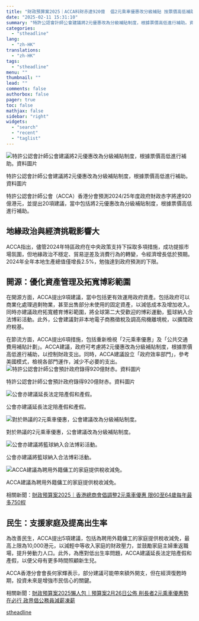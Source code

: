 ```yaml
---
title: "財政預算案2025｜ACCA料財赤達920億  倡2元乘車優惠改分級補貼 按票價高低補助"
date: "2025-02-11 15:31:10"
summary: "特許公認會計師公會建議將2元優惠改為分級補貼制度，根據票價高低進行補助。資料圖片      ..."
categories:
  - "stheadline"
lang:
  - "zh-HK"
translations:
  - "zh-HK"
tags:
  - "stheadline"
menu: ""
thumbnail: ""
lead: ""
comments: false
authorbox: false
pager: true
toc: false
mathjax: false
sidebar: "right"
widgets:
  - "search"
  - "recent"
  - "taglist"
---
```


![特許公認會計師公會建議將2元優惠改為分級補貼制度，根據票價高低進行補助。資料圖片](https://image.stheadline.com/f/680p0/0x0/100/none/6657b00ada01acb0ec9bfc8b36d0f3a0/stheadline/inewsmedia/20250211/_2025021115242721480.jpg)

特許公認會計師公會建議將2元優惠改為分級補貼制度，根據票價高低進行補助。資料圖片




特許公認會計師公會（ACCA）香港分會預測2024/25年度政府財政赤字將達920億港元，並提出20項建議，當中包括將2元優惠改為分級補貼制度，根據票價高低進行補助。

地緣政治與經濟挑戰影響大
------------

ACCA指出，儘管2024年特區政府在中央政策支持下採取多項措施，成功提振市場氛圍，但地緣政治不穩定、貿易逆差及消費行為的轉變，令經濟增長低於預期。2024年全年本地生產總值僅增長2.5%，勉強達到政府預測的下限。

開源：優化資產管理及拓寬博彩範圍
----------------

在開源方面，ACCA提出9項建議，當中包括更有效運用政府資產。包括政府可以商業化處理過剩物業，甚至出售部分未使用的固定資產，以減低成本及增加收入。同時亦建議政府拓寬體育博彩範圍，將全球第二大受歡迎的博彩運動，籃球納入合法博彩活動。此外，公會建議對非本地電子商務徵稅及調高飛機離境稅，以擴闊政府稅基。

在節流方面，ACCA提出6項措施，包括重新檢視「2元乘車優惠」及「公共交通費用補貼計劃」。ACCA建議，政府可考慮將2元優惠改為分級補貼制度，根據票價高低進行補助，以控制財政支出。同時，ACCA建議設立「政府效率部門」，參考美國模式，檢視各部門運作，減少不必要的支出。
 ![特許公認會計師公會預計政府錄得920億財赤。資料圖片](https://image.hkhl.hk/f/1024p0/0x0/100/none/e1aa81f2726e9e97f2c04c74a065b145/2025-02/_2021071121502838268_1__3.jpg)


特許公認會計師公會預計政府錄得920億財赤。資料圖片



 ![公會亦建議延長法定陪產假和產假。](https://image.hkhl.hk/f/1024p0/0x0/100/none/866a9060394496508bcf03f4558ca9cd/2025-02/WhatsApp_2025-02-1115_16_56_d0fb0504.jpg)


公會亦建議延長法定陪產假和產假。



 ![對於熱議的2元乘車優惠，公會建議改為分級補貼制度。](https://image.hkhl.hk/f/1024p0/0x0/100/none/78ac9feb3c1f320115120f8e2c6f671f/2025-02/NK240320TF07_1_.jpg)


對於熱議的2元乘車優惠，公會建議改為分級補貼制度。



 ![公會亦建議將籃球納入合法博彩活動。](https://image.hkhl.hk/f/1024p0/0x0/100/none/15e461cf072b8ec48ab5d330c011b464/2025-02/SPP01P13190824.jpg)


公會亦建議將籃球納入合法博彩活動。



 ![ACCA建議為聘用外籍傭工的家庭提供稅收減免。](https://image.hkhl.hk/f/1024p0/0x0/100/none/1004e689e24e1192dc2f7d2f1468a418/2025-02/NK240623KB005_0.jpg)


ACCA建議為聘用外籍傭工的家庭提供稅收減免。




相關新聞：[財政預算案2025｜香港總商會倡調整2元乘車優惠 限60至64歲每年最多750程](https://www.stheadline.com/society/3427683/%E8%B2%A1%E6%94%BF%E9%A0%90%E7%AE%97%E6%A1%882025%E9%A6%99%E6%B8%AF%E7%B8%BD%E5%95%86%E6%9C%83%E5%80%A1%E8%AA%BF%E6%95%B42%E5%85%83%E4%B9%98%E8%BB%8A%E5%84%AA%E6%83%A0-%E9%99%9060%E8%87%B364%E6%AD%B2%E6%AF%8F%E5%B9%B4%E6%9C%80%E5%A4%9A750%E7%A8%8B)

民生：支援家庭及提高出生率
-------------

為改善民生，ACCA提出5項建議，包括為聘用外籍傭工的家庭提供稅收減免，最高上限為10,000港元，以減輕中等收入家庭的財政壓力，並鼓勵家庭主婦重返職場，提升勞動力人口。此外，為應對低出生率問題，ACCA建議延長法定陪產假和產假，以便父母有更多時間照顧新生兒。

ACCA香港分會會長何家輝表示，部分建議可能帶來額外開支，但在經濟復甦時期，投資未來是增強市民信心的關鍵。

相關新聞：[財政預算案2025懶人包｜預算案2月26日公佈 削長者2元乘車優惠勢在必行 政界倡公務員減薪凍薪](https://www.stheadline.com/politics/3420690/%E8%B2%A1%E6%94%BF%E9%A0%90%E7%AE%97%E6%A1%882025%E6%87%B6%E4%BA%BA%E5%8C%85%E9%A0%90%E7%AE%97%E6%A1%882%E6%9C%8826%E6%97%A5%E5%85%AC%E4%BD%88-%E5%89%8A%E9%95%B7%E8%80%852%E5%85%83%E4%B9%98%E8%BB%8A%E5%84%AA%E6%83%A0%E5%8B%A2%E5%9C%A8%E5%BF%85%E8%A1%8C-%E6%94%BF%E7%95%8C%E5%80%A1%E5%85%AC%E5%8B%99%E5%93%A1%E6%B8%9B%E8%96%AA%E5%87%8D%E8%96%AA)

[stheadline](https://std.stheadline.com/realtime/article/2052119/即時-港聞-財政預算案2025-ACCA料財赤達920億-倡2元乘車優惠改分級補貼-按票價高低補助)
